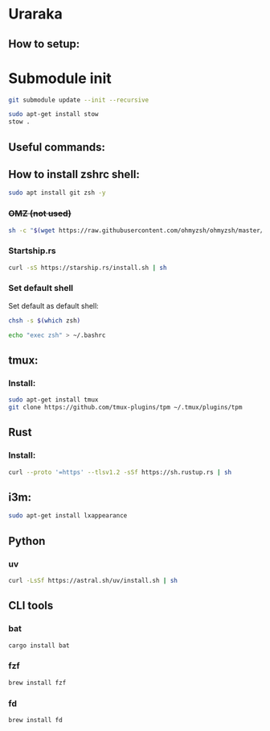 # Uraraka

## How to setup:

# Submodule init

```sh
git submodule update --init --recursive

```

```sh
sudo apt-get install stow
stow .
```

## Useful commands:

## How to install zshrc shell:

```sh
sudo apt install git zsh -y
```

### ~~OMZ (not used)~~

```sh
sh -c "$(wget https://raw.githubusercontent.com/ohmyzsh/ohmyzsh/master/tools/install.sh -O -)"
```

### Startship.rs

```sh
curl -sS https://starship.rs/install.sh | sh
```

### Set default shell

Set default as default shell:

```sh
chsh -s $(which zsh)
```

```sh
echo "exec zsh" > ~/.bashrc
```

## tmux:

### Install:

```sh
sudo apt-get install tmux
git clone https://github.com/tmux-plugins/tpm ~/.tmux/plugins/tpm
```

## Rust

### Install:

```sh
curl --proto '=https' --tlsv1.2 -sSf https://sh.rustup.rs | sh
```

## i3m:

```sh
sudo apt-get install lxappearance
```

## Python

### uv

```sh
curl -LsSf https://astral.sh/uv/install.sh | sh
```

## CLI tools

### bat

```sh
cargo install bat
```

### fzf

```sh
brew install fzf
```

### fd

```sh
brew install fd
```
